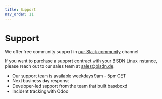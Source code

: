 ```yaml
---
title: Support
nav_order: 11
---
```


# Support

We offer free community support in
[our Slack community](https://join.slack.com/t/baseboxd/shared_invite/zt-2z5vow4iq-3qk4vSjyLgftnBGZKhttcQ)
channel.

If you want to purchase a support contract with your BISDN Linux instance,
please reach out to our sales team at [sales@bisdn.de](mailto:sales@bisdn.de).

* Our support team is available weekdays 9am - 5pm CET
* Next business day response
* Developer-led support from the team that built baseboxd
* Incident tracking with Odoo
